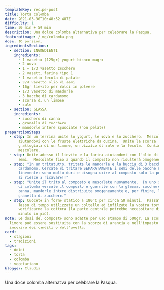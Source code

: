 ```yaml
---
templateKey: recipe-post
title: Torta colomba
date: 2021-03-30T10:48:52.487Z
difficulty: 1
time: 20 min + 50 min
description: Una dolce colomba alternativa per celebrare la Pasqua.
featuredimage: /img/colomba.png
dose: 10 porzioni
ingredientsSections:
  - section: INGREDIENTI
    ingredients:
      - 1 vasetto (125gr) yogurt bianco magro
      - 2 uova
      - 1 + 1/3 vasetto zucchero
      - 2 vasetti farina tipo 1
      - 1 vasetto fecola di patate
      - 3/4 vasetto olio di semi
      - 16gr lievito per dolci in polvere
      - 1/3 vasetto di mandorle
      - 3 bacche di cardamomo
      - scorza di un limone
      - sale
  - section: GLASSA
    ingredients:
      - zucchero di canna
      - granella di zucchero
      - mandorle intere sgusciate (non pelate)
preparationSteps:
  - step: In un terrina unite lo yogurt, le uova e lo zucchero.  Mescolate
      aiutandovi con le fruste elettriche da cucina.  Unite la scorza
      grattugiata di un limone, un pizzico di sale e la fecola.  Continuate a
      mescolare.
  - step: Unite adesso il lievito e la farina aiutandovi con l'olio di
      semi.  Mescolate fino a quando il composto non risulterà omogeneo.
  - step: "In un tritatutto, tritate le mandorle e la buccia di 3 bacche di
      cardamomo. Cercate di tritare SEPARATAMENTE i semi delle bacche molto
      finemente: sono molto duri e bisogna unire al composto solo la polvere che
      si riesce a ricavare!!"
  - step: "Unite il trito al composto e mescolate nuovamente.  In uno stampo a forma
      di colomba versate il composto e guarnite con la glassa: zucchero di
      canna, mandorle intere distribuite omogeneamente e, per finire, la
      granella di zucchero."
  - step: Cuocete in forno statico a 180°C per circa 50 minuti.  Passato questo
      lasso di tempo utilizzate un coltello ed infilzate la vostra torta per
      verificarne la cottura (la parte centrale potrebbe necessitare di qualche
      minuto in più).
note: Le dosi del composto sono adatte per uno stampo di 500gr. La scorza di
  limone può essere sostituita con la scorza di arancia e nell'impasto potreste
  inserire dei canditi o dell'uvetta.
card:
  - stagioni
  - tradizioni
tags:
  - dolci
  - torta
  - colomba
  - vegetariano
blogger: Claudia
---
```

Una dolce colomba alternativa per celebrare la Pasqua.